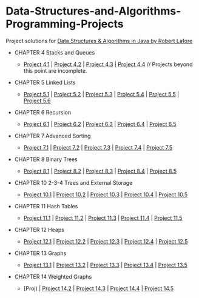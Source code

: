 # Data-Structures-and-Algorithms-Programming-Projects
Project solutions for [Data Structures & Algorithms in Java by Robert Lafore](file:///E:/Free%20Time/Data%20Structures%20and%20Algorithms/DS&A%20Java%202nd%20Edition.pdf)

- CHAPTER 4 Stacks and Queues
  - [Project 4.1](Queue.java)	 |  [Project 4.2](Deque.java)	 |  [Project 4.3](DoubleStack.java)	 |  [Project 4.4](RevisedPriorityQ.java)
// Projects beyond this point are incomplete.
- CHAPTER 5 Linked Lists
  - [Project 5.1](LinkedPriorityQ.java)	 |  [Project 5.2]()	 |  [Project 5.3]()	 |  [Project 5.4]()	 |  [Project 5.5]()  |  [Project 5.6](Queue.java)
  
- CHAPTER 6 Recursion
  - [Project 6.1]()	 |  [Project 6.2]()	 |  [Project 6.3]()	 |  [Project 6.4]()	 |  [Project 6.5]()
  
- CHAPTER 7 Advanced Sorting
  - [Project 7.1]()	 |  [Project 7.2]()	 |  [Project 7.3]()	 |  [Project 7.4]()	 |  [Project 7.5]()
  
- CHAPTER 8 Binary Trees
  - [Project 8.1]()	 |  [Project 8.2]()	 |  [Project 8.3]()	 |  [Project 8.4]()	 |  [Project 8.5]()
  
- CHAPTER 10 2-3-4 Trees and External Storage
  - [Project 10.1]()	 |  [Project 10.2]()	 |  [Project 10.3]()	 |  [Project 10.4]()	 |  [Project 10.5]()
  
- CHAPTER 11 Hash Tables
  - [Project 11.1]()	 |  [Project 11.2]()	 |  [Project 11.3]()	 |  [Project 11.4]()	 |  [Project 11.5]()
  
- CHAPTER 12 Heaps
  - [Project 12.1]()	 |  [Project 12.2]()	 |  [Project 12.3]()	 |  [Project 12.4]()	 |  [Project 12.5]()
  
- CHAPTER 13 Graphs
  - [Project 13.1]()	 |  [Project 13.2]()	 |  [Project 13.3]()	 |  [Project 13.4]()	 |  [Project 13.5]()
  
- CHAPTER 14 Weighted Graphs
  - [Proj)	 |  [Project 14.2]()	 |  [Project 14.3]()	 |  [Project 14.4]()	 |  [Project 14.5]()

